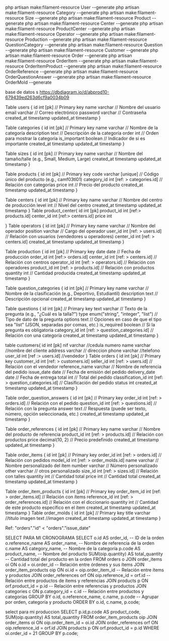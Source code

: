 php artisan make:filament-resource User --generate
php artisan make:filament-resource Category --generate
php artisan make:filament-resource Size --generate
php artisan make:filament-resource Product --generate
php artisan make:filament-resource Center --generate
php artisan make:filament-resource ProductCenter --generate
php artisan make:filament-resource Operator --generate
php artisan make:filament-resource Production --generate
php artisan make:filament-resource QuestionCategory --generate
php artisan make:filament-resource Question --generate
php artisan make:filament-resource Customer --generate
php artisan make:filament-resource Order --generate
php artisan make:filament-resource OrderItem --generate
php artisan make:filament-resource OrderItemProduct --generate
php artisan make:filament-resource OrderReference --generate
php artisan make:filament-resource OrderQuestionAnswer --generate
php artisan make:filament-resource OrderMold --generate




base de datos s
https://dbdiagram.io/d/abprod10-679439ed263d6cf9a0034b09

Table users {
  id int [pk] // Primary key
  name varchar // Nombre del usuario
  email varchar // Correo electrónico
  password varchar // Contraseña
  created_at timestamp
  updated_at timestamp
}

Table categories {
  id int [pk] // Primary key
  name varchar // Nombre de la categoría
  description text // Descripción de la categoría
  order int // Orden para mostrar la categoría
  is_important boolean // Indicador de si es importante
  created_at timestamp
  updated_at timestamp
}

Table sizes {
  id int [pk] // Primary key
  name varchar // Nombre del tamaño/talle (e.g., Small, Medium, Large)
  created_at timestamp
  updated_at timestamp
}



Table products {
  id int [pk] // Primary key
  code varchar [unique] // Código único del producto (e.g., camf03tl01)
  category_id int [ref: > categories.id] // Relación con categorías
  price int // Precio del producto
  created_at timestamp
  updated_at timestamp
}

Table centers {
  id int [pk] // Primary key
  name varchar // Nombre del centro de producción
  level int // Nivel del centro 
  created_at timestamp
  updated_at timestamp
}
Table product_center{
  id int [pk]
  product_id int [ref:> products.id]
  center_id int [ref:> centers.id]
  price int

}
Table operators {
  id int [pk] // Primary key
  name varchar // Nombre del operador
  position varchar // Cargo del operador
  user_id int [ref: > users.id] // Relación con usuarios (vendedores u operadores)
  center_id int [ref: > centers.id]
  created_at timestamp
  updated_at timestamp
}

Table production {
  id int [pk] // Primary key
  date date // Fecha de producción
  order_id int [ref:> orders.id]
  center_id int [ref: > centers.id] // Relación con centros
  operator_id int [ref: > operators.id] // Relación con operadores
  product_id int [ref: > products.id] // Relación con productos
  quantity int // Cantidad producida
  created_at timestamp
  updated_at timestamp
}



Table question_categories {
  id int [pk] // Primary key
  name varchar // Nombre de la clasificación (e.g., Deportivo, Estudiantil)
  description text // Descripción opcional
  created_at timestamp
  updated_at timestamp
}

Table questions {
  id int [pk] // Primary key
  text varchar // Texto de la pregunta (e.g., "¿Cuál es la talla?")
  type enum("string", "integer", "list") // Tipo de dato de la pregunta
  options text // Opciones en caso de que el tipo sea "list" (JSON, separadas por comas, etc.)
  is_required boolean // Si la pregunta es obligatoria
  category_id int [ref: > question_categories.id] // Relación con una categoría
  created_at timestamp
  updated_at timestamp
}

table customers{
  id int [pk]
  nif varchar //cedula numero
  name varchar //nombre del cliente 
  address varchar // direccion
  phone varchar //telefono
  user_id int [ref :> users.id] //vendedor
}
Table orders {
  id int [pk] // Primary key
  customer_id int [ref: > customers.id]
  seller_id int [ref: > users.id] // Relación con el vendedor
  reference_name varchar // Nombre de referencia del pedido
  issue_date date // Fecha de emisión del pedido
  delivery_date date // Fecha de entrega
  total int // Total del pedido
  classification_id int [ref: > question_categories.id] // Clasificación del pedido
  status int
  created_at timestamp
  updated_at timestamp
}

Table order_question_answers {
  id int [pk] // Primary key
  order_id int [ref: > orders.id] // Relación con el pedido
  question_id int [ref: > questions.id] // Relación con la pregunta
  answer text // Respuesta (puede ser texto, número, opción seleccionada, etc.)
  created_at timestamp
  updated_at timestamp
}



Table order_references {
  id int [pk] // Primary key
  name varchar // Nombre del producto de referencia
  product_id int [ref: > products.id] // Relación con productos
  price decimal(10, 2) // Precio predefinido
  created_at timestamp
  updated_at timestamp
}

Table order_items {
  id int [pk] // Primary key
  order_id int [ref: > orders.id] // Relación con pedidos
  model_id int [ref: > order_molds.id]
  name varchar // Nombre personalizado del ítem
  number varchar // Número personalizado
  other varchar // otros personalizado
  size_id int [ref: > sizes.id] // Relación con talles
  quantity int // Cantidad total
  price int // Cantidad total
  created_at timestamp
  updated_at timestamp
}

Table order_item_products {
  id int [pk] // Primary key
  order_item_id int [ref: > order_items.id] // Relación con ítems
  reference_id int [ref: > order_references.id] // Relación con el diccionario
  quantity int // Cantidad de este producto específico en el ítem
  created_at timestamp
  updated_at timestamp
}
Table order_molds {
  id int [pk] // Primary key
  title varchar //titulo
  imagen text //imagen
  created_at timestamp
  updated_at timestamp
}

Ref: "orders"."id" < "orders"."issue_date"





SELECT PARA MI CRONOGRAMA
SELECT 
    o.id AS order_id, -- ID de la orden
    o.reference_name AS order_name, -- Nombre de referencia de la orden
    c.name AS category_name, -- Nombre de la categoría
    p.code AS product_name, -- Nombre del producto
    SUM(oip.quantity) AS total_quantity -- Cantidad total del producto en la orden
FROM orders o
JOIN order_items oi ON o.id = oi.order_id -- Relación entre órdenes y sus ítems
JOIN order_item_products oip ON oi.id = oip.order_item_id -- Relación entre ítems y productos
JOIN order_references orf ON oip.reference_id = orf.id -- Relación entre productos de ítems y referencias
JOIN products p ON orf.product_id = p.id -- Relación entre referencias y productos
JOIN categories c ON p.category_id = c.id -- Relación entre productos y categorías
GROUP BY 
    o.id, 
    o.reference_name, 
    c.name, 
    p.code -- Agrupar por orden, categoría y producto
ORDER BY 
    o.id, 
    c.name, 
    p.code;


select para mi produccion
SELECT 
    p.id,p.code AS product_code, 
    SUM(oip.quantity) AS total_quantity
FROM order_item_products oip
JOIN order_items oi ON oip.order_item_id = oi.id
JOIN order_references orf ON oip.reference_id = orf.id
JOIN products p ON orf.product_id = p.id
WHERE oi.order_id = 21
GROUP BY p.code;






